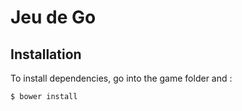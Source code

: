 Jeu de Go
=========

Installation
-------------

To install dependencies, go into the game folder and :

	$ bower install

